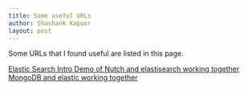 ```yaml
---
title: Some useful URLs
author: Shashank Kapoor
layout: post
---
```

Some URLs that I found useful are listed in this page.

<a href="https://www.elastic.co/webinars/getting-started-elasticsearch?elektra=home&iesrc=ctr">Elastic Search Intro </a>
<a href="https://qbox.io/blog/scraping-the-web-with-nutch-for-elasticsearch">Demo of Nutch and elastisearch working together</a> 
<a href="http://www.aossama.com/search-engine-with-apache-nutch-mongodb-and-elasticsearch/">MongoDB and elastic working together</a>